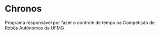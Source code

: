 # Chronos
Programa responsável por fazer o controle de tempo na Competição de Robôs Autônomos da UFMG
